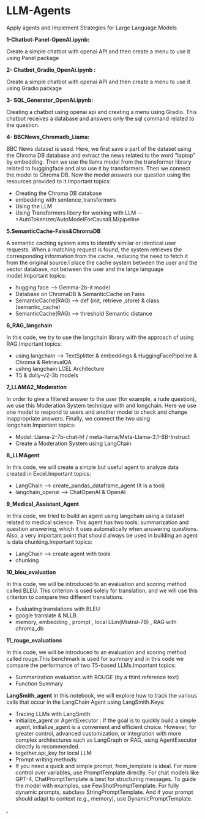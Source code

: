 # LLM-Agents

 Apply agents and Implement Strategies for Large Language Models


**1-Chatbot-Panel-OpenAI.ipynb:**

Create a simple chatbot with openai API and then create a menu to use it using Panel package

**2- Chatbot_Gradio_OpenAi.ipynb :** 

Create a simple chatbot with openai API and then create a menu to use it using Gradio package

**3- SQL_Generator_OpenAi.ipynb:**

Creating a chatbot using openai api and creating a menu using Gradio. This chatbot receives a database and answers only the sql command related to the question.

**4- BBCNews_Chromadb_Liama:**

BBC News dataset is used. Here, we first save a part of the dataset using the Chroma DB database and extract the news related to the word "laptop" by embedding.
Then we use the llama model from the transformer library related to huggingface and also use it by transformers.
Then we connect the model to Chroma DB. Now the model answers our question using the resources provided to it.Important topics:
- Creating the Chroma DB database
- embedding with sentence_transformers
- Using the LLM 
- Using Transformers libery for working with LLM -->AutoTokenizer/AutoModelForCausalLM/pipeline

**5.SemanticCache-Faiss&ChromaDB**

A semantic caching system aims to identify similar or identical user requests. When a matching request is found, the system retrieves the corresponding information from the cache, reducing the need to fetch it from the original source.I place the cache system between the user and the vector database, not between the user and the large language model.Important topics:
-  hugging face --> Gemma-2b-it model 
-  Database on ChromaDB & SemanticCache on Faiss
-  SemanticCache(RAG) --> def (init, retrieve ,store) & class (semantic_cache)
-  SemanticCache(RAG) --> threshold Semantic distance

**6_RAG_langchain**

In this code, we try to use the langchain library with the approach of using RAG.Important topics:
- using langchain --> TextSplitter & embeddings & HuggingFacePipeline & Chroma & RetrievalQA
- ushng langchain  LCEL Architecture
- T5 & dolly-v2-3b models

**7_LLAMA2_Moderation**

In order to give a filtered answer to the user (for example, a rude question), we use this Moderation System technique with and longchain. Here we use one model to respond to users and another model to check and change inappropriate answers. Finally, we connect the two using longchain.Important topics:
- Model: Llama-2-7b-chat-hf / meta-llama/Meta-Llama-3.1-8B-Instruct
- Create a Moderation System using LangChain

**8_LLMAgent**

In this code, we will create a simple but useful agent to analyze data created in Excel.Important topics:
- LangChain --> create_pandas_dataframe_agent (It is a tool)
- langchain_openai --> ChatOpenAI & OpenAI

**9_Medical_Assistant_Agent**

In this code, we tried to build an agent using langchain using a dataset related to medical science. This agent has two tools: summarization and question answering, which it uses automatically when answering questions. Also, a very important point that should always be used in building an agent is data chunking.Important topics:
- LangChain --> create agent with tools
- chunking

**10_bleu_evaluation**

In this code, we will be introduced to an evaluation and scoring method called BLEU. This criterion is used solely for translation, and we will use this criterion to compare two different translations.
- Evaluating translations with BLEU
- google translate & NLLB
- memory, embedding , prompt , local LLm(Mistral-7B) , RAG with chroma_db

**11_rouge_evaluations**

In this code, we will be introduced to an evaluation and scoring method called rouge.This benchmark is used for summary and in this code we compare the performance of two T5-based LLMs.Important topics:
- Summarization evaluation with ROUGE (by a third reference text)
- Function Summary


**LangSmith_agent**
In this notebook, we will explore how to track the various calls that occur in the LangChain Agent using LangSmith.Keys:
- Tracing LLMs with LangSmith
- initialize_agent or AgentExecutor :
If the goal is to quickly build a simple agent, initialize_agent is a convenient and efficient choice. However, for greater control, advanced customization, or integration with more complex architectures such as LangGraph or RAG, using AgentExecutor directly is recommended.
- together.api_key for local LLM
- Prompt writing methods:
-  If you need a quick and simple prompt, from_template is ideal.
For more control over variables, use PromptTemplate directly.
For chat models like GPT-4, ChatPromptTemplate is best for structuring messages.
To guide the model with examples, use FewShotPromptTemplate.
For fully dynamic prompts, subclass StringPromptTemplate.
And if your prompt should adapt to context (e.g., memory), use DynamicPromptTemplate.

  
ـ
